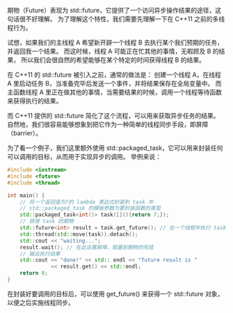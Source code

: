 期物（Future）表现为 std::future，它提供了一个访问异步操作结果的途径，这句话很不好理解。 为了理解这个特性，我们需要先理解一下在 C++11 之前的多线程行为。

试想，如果我们的主线程 A 希望新开辟一个线程 B 去执行某个我们预期的任务，并返回我一个结果。 而这时候，线程 A 可能正在忙其他的事情，无暇顾及 B 的结果， 所以我们会很自然的希望能够在某个特定的时间获得线程 B 的结果。

在 C++11 的 std::future 被引入之前，通常的做法是： 创建一个线程 A，在线程 A 里启动任务 B，当准备完毕后发送一个事件，并将结果保存在全局变量中。 而主函数线程 A 里正在做其他的事情，当需要结果的时候，调用一个线程等待函数来获得执行的结果。

而 C++11 提供的 std::future 简化了这个流程，可以用来获取异步任务的结果。 自然地，我们很容易能够想象到把它作为一种简单的线程同步手段，即屏障（barrier）。

为了看一个例子，我们这里额外使用 std::packaged_task，它可以用来封装任何可以调用的目标，从而用于实现异步的调用。 举例来说：
```C++
#include <iostream>
#include <future>
#include <thread>

int main() {
    // 将一个返回值为7的 lambda 表达式封装到 task 中
    // std::packaged_task 的模板参数为要封装函数的类型
    std::packaged_task<int()> task([](){return 7;});
    // 获得 task 的期物
    std::future<int> result = task.get_future(); // 在一个线程中执行 task
    std::thread(std::move(task)).detach();
    std::cout << "waiting...";
    result.wait(); // 在此设置屏障，阻塞到期物的完成
    // 输出执行结果
    std::cout << "done!" << std:: endl << "future result is "
              << result.get() << std::endl;
    return 0;
}
```

在封装好要调用的目标后，可以使用 get_future() 来获得一个 std::future 对象，以便之后实施线程同步。

